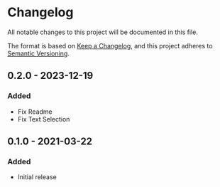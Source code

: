 # Changelog
All notable changes to this project will be documented in this file.

The format is based on [Keep a Changelog](https://keepachangelog.com/en/1.0.0/),
and this project adheres to [Semantic Versioning](https://semver.org/spec/v2.0.0.html).


## 0.2.0 - 2023-12-19
### Added
- Fix Readme
- Fix Text Selection

## 0.1.0 - 2021-03-22
### Added
- Initial release